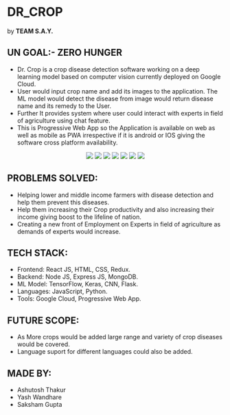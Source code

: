 # DR_CROP

by **TEAM S.A.Y.**

## UN GOAL:- ZERO HUNGER

- Dr. Crop is a crop disease detection software working on a deep learning model based on computer vision currently deployed on Google Cloud.
- User would input crop name and add its images to the application. The ML model would detect the disease from image would return disease name and its remedy to the User.
- Further It provides system where user could interact with experts in field of agriculture using chat feature.
- This is Progressive Web App so the Application is available on web as well as mobile as PWA irrespective if it is android or IOS giving the software cross platform availability.

<p align="center">
  <img src="img1.jpeg"  /> 
  <img src="img2.jpeg"  />
  <img src="img3.jpeg"  />
  <img src="img7.jpeg"  />
  <img src="img4.jpeg"  />
  <img src="img5.jpeg"  />
  <img src="img6.jpeg"  />
</p>

## PROBLEMS SOLVED:

- Helping lower and middle income farmers with disease detection and help them prevent this diseases.
- Help them increasing their Crop productivity and also increasing their income giving boost to the lifeline of nation.
- Creating a new front of Employment on Experts in field of agriculture as demands of experts would increase.

## TECH STACK:

- Frontend: React JS, HTML, CSS, Redux.
- Backend: Node JS, Express JS, MongoDB.
- ML Model: TensorFlow, Keras, CNN, Flask.
- Languages: JavaScript, Python.
- Tools: Google Cloud, Progressive Web App.

## FUTURE SCOPE:

- As More crops would be added large range and variety of crop diseases would be covered.
- Language suport for different languages could also be added.

## MADE BY:

- Ashutosh Thakur
- Yash Wandhare
- Saksham Gupta
